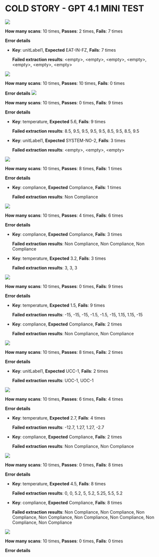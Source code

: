 # COLD STORY - GPT 4.1 MINI TEST
![](https://prd-assets.didge.io/campro/68ba1c877cd46a28d5d318e9/yxyay7sugqb27skbglmsur)

**How many scans**: 10 times,
**Passes**: 2 times,
**Fails**: 7 times

**Error details**
- **Key**: unitLabel1,
  **Expected** EAT-IN-FZ,
  **Fails**: 7 times

  **Failed extraction results**: \<empty\>, \<empty\>, \<empty\>, \<empty\>, \<empty\>, \<empty\>, \<empty\>

![](https://prd-assets.didge.io/campro/68ba1c877cd46a28d5d318e9/pbe8clxetwmee944moxw)

**How many scans**: 10 times,
**Passes**: 10 times,
**Fails**: 0 times

**Error details**
![](https://prd-assets.didge.io/campro/68ba1c877cd46a28d5d318e9/a7026c8fbf601a181b6764ff6cf1813c2fa6ad7e)

**How many scans**: 10 times,
**Passes**: 0 times,
**Fails**: 9 times

**Error details**
- **Key**: temperature,
  **Expected** 5.6,
  **Fails**: 9 times

  **Failed extraction results**: 8.5, 9.5, 9.5, 9.5, 9.5, 8.5, 9.5, 8.5, 9.5

- **Key**: unitLabel1,
  **Expected** SYSTEM-NO-2,
  **Fails**: 3 times

  **Failed extraction results**: \<empty\>, \<empty\>, \<empty\>

![](https://prd-assets.didge.io/campro/68ba1c877cd46a28d5d318e9/dc2f7e43328c1ce7de3f161155e608828b5eb6e5)

**How many scans**: 10 times,
**Passes**: 8 times,
**Fails**: 1 times

**Error details**
- **Key**: compliance,
  **Expected** Compliance,
  **Fails**: 1 times

  **Failed extraction results**: Non Compliance

![](https://prd-assets.didge.io/campro/68ba1c877cd46a28d5d318e9/c2bb122323dbda2c128ff45867309a465592d36b)

**How many scans**: 10 times,
**Passes**: 4 times,
**Fails**: 6 times

**Error details**
- **Key**: compliance,
  **Expected** Compliance,
  **Fails**: 3 times

  **Failed extraction results**: Non Compliance, Non Compliance, Non Compliance

- **Key**: temperature,
  **Expected** 3.2,
  **Fails**: 3 times

  **Failed extraction results**: 3, 3, 3

![](https://prd-assets.didge.io/campro/68ba1c877cd46a28d5d318e9/4d3c3882ef252f51642523656d27f88c78eb3192)

**How many scans**: 10 times,
**Passes**: 0 times,
**Fails**: 9 times

**Error details**
- **Key**: temperature,
  **Expected** 1.5,
  **Fails**: 9 times

  **Failed extraction results**: -15, -15, -15, -1.5, -1.5, -15, 1.15, 1.15, -15

- **Key**: compliance,
  **Expected** Compliance,
  **Fails**: 2 times

  **Failed extraction results**: Non Compliance, Non Compliance

![](https://prd-assets.didge.io/campro/68ba1c877cd46a28d5d318e9/02f4a95a9e6d358f288cb10d6c81d732aae13f1b)

**How many scans**: 10 times,
**Passes**: 8 times,
**Fails**: 2 times

**Error details**
- **Key**: unitLabel1,
  **Expected** UCC-1,
  **Fails**: 2 times

  **Failed extraction results**: UOC-1, UOC-1

![](https://prd-assets.didge.io/campro/68ba1c877cd46a28d5d318e9/562ca8eb66a0afce1594e8a90e16197dbad43295)

**How many scans**: 10 times,
**Passes**: 6 times,
**Fails**: 4 times

**Error details**
- **Key**: temperature,
  **Expected** 2.7,
  **Fails**: 4 times

  **Failed extraction results**: -12.7, 1.27, 1.27, -2.7

- **Key**: compliance,
  **Expected** Compliance,
  **Fails**: 2 times

  **Failed extraction results**: Non Compliance, Non Compliance

![](https://prd-assets.didge.io/campro/68ba1c877cd46a28d5d318e9/58ab454f3cf85200d525c4c20f2acf6d73985bfc)

**How many scans**: 10 times,
**Passes**: 0 times,
**Fails**: 8 times

**Error details**
- **Key**: temperature,
  **Expected** 4.5,
  **Fails**: 8 times

  **Failed extraction results**: 0, 0, 5.2, 5, 5.2, 5.25, 5.5, 5.2

- **Key**: compliance,
  **Expected** Compliance,
  **Fails**: 8 times

  **Failed extraction results**: Non Compliance, Non Compliance, Non Compliance, Non Compliance, Non Compliance, Non Compliance, Non Compliance, Non Compliance

![](https://app.didge.io/networks/68a3f205ff7e8173254a86d0/sites/68ba1c5d5a2f89ebbc03946c/departments/68ba1c6b4bb83ed5477c93f2/operations/68ca7f4c79e2f1ae7db515e4/instances/68cb960fe334f9206fba1e0b)

**How many scans**: 10 times,
**Passes**: 0 times,
**Fails**: 0 times

**Error details**

